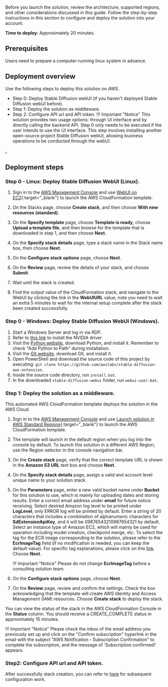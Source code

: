 Before you launch the solution, review the architecture, supported regions, and other considerations discussed in this guide. Follow the step-by-step instructions in this section to configure and deploy the solution into your account.

**Time to deploy**: Approximately 20 minutes.

## Prerequisites
Users need to prepare a computer-running linux system in advance.


## Deployment overview

Use the following steps to deploy this solution on AWS. 

- Step 0: Deploy Stable Diffusion webUI (if you haven't deployed Stable Diffusion webUI before). 
- Step 1: Deploy the solution as middleware.
- Step 2: Configure API url and API token.
!!! Important "Notice" 
    This solution provides two usage options: through UI interface and by directly calling the backend API. Step 0 only needs to be executed if the user intends to use the UI interface. This step involves installing another open-source project Stable Diffusion webUI, allowing business operations to be conducted through the webUI.


。


## Deployment steps

### Step 0 - Linux: Deploy Stable Diffusion WebUI (Linux).

1. Sign in to the [AWS Management Console](https://console.aws.amazon.com/) and use [WebUI on EC2](https://console.aws.amazon.com/cloudformation/home?#/stacks/create/template?stackName=stable-diffusion-aws&templateURL=https://aws-gcr-solutions-us-east-1.s3.amazonaws.com/extension-for-stable-diffusion-on-aws/ec2.yaml){:target="_blank"} to launch the AWS CloudFormation template.

2. On the Stacks page, choose **Create stack**, and then choose **With new resources (standard)**.

3. On the **Specify template** page, choose **Template is ready**, choose **Upload a template file**, and then browse for the template that is downloaded in step 1, and then choose **Next**.

4. On the **Specify stack details** page, type a stack name in the Stack name box, then choose **Next**.

5. On the **Configure stack options** page, choose **Next**.

6. On the **Review** page, review the details of your stack, and choose **Submit**.

7. Wait until the stack is created.

8. Find the output value of the CloudFormation stack, and navigate to the WebUI by clicking the link in the **WebUIURL** value, note you need to wait an extra 5 minutes to wait for the internal setup complete after the stack been created successfully.

### Step 0 - Windows: Deploy Stable Diffusion WebUI (Windows).
1. Start a Windows Server and log in via RDP.
2. Refer to [this link](https://docs.aws.amazon.com/en_us/AWSEC2/latest/WindowsGuide/install-nvidia-driver.html) to install the NVIDIA driver.
3. Visit the [Python website](https://www.python.org/downloads/release/python-3106/), download Python, and install it. Remember to check "Add Python to Path" during installation.
4. Visit the [Git website](https://git-scm.com/download/win), download Git, and install it.
5. Open PowerShell and download the source code of this project by executing: `git clone https://github.com/awslabs/stable-diffusion-aws-extension`.
6. Inside the source code directory, run `install.bat`.
7. In the downloaded `stable-diffusion-webui` folder, run `webui-user.bat`.


### Step 1: Deploy the solution as a middleware.
This automated AWS CloudFormation template deploys the solution in the AWS Cloud.

1. Sign in to the [AWS Management Console](https://console.aws.amazon.com/) and use [Launch solution in AWS Standard Regions](https://console.aws.amazon.com/cloudformation/home?#/stacks/create/template?stackName=stable-diffusion-aws&templateURL=https://aws-gcr-solutions.s3.amazonaws.com/stable-diffusion-aws-extension-github-mainline/latest/custom-domain/Extension-for-Stable-Diffusion-on-AWS.template.json){:target="_blank"} to launch the AWS CloudFormation template.   
2. The template will launch in the default region when you log into the console by default. To launch this solution in a different AWS Region, use the Region selector in the console navigation bar.
3. On the **Create stack** page, verify that the correct template URL is shown in the **Amazon S3 URL** text box and choose **Next**.

4. On the **Specify stack details** page, assign a valid and account level unique name to your solution stack. 
5. On the **Parameters** page, enter a new valid bucket name under **Bucket** for this solution to use, which is mainly for uploading dates and storing results. Enter a correct email address under **email** for future notice receiving. Select desired Amazon log level to be printed under **LogLevel**, only ERROR log will be printed by default. Enter a string of 20 characters that includes a combination of alphanumeric characters for **SdExtensionApiKey**, and it will be 09876543210987654321 by default. Select an instance type of Amazon EC2, which will mainly be used for operation including model creation, checkpoint merge, etc. To select the tag for the ECR image corresponding to the solution, please refer to the **EcrImageTag** field (if no modification is needed, you can keep the default value). For specific tag explanations, please click on this [link](ecr_image_param.md). Choose **Next**.

    !!! Important "Notice" 
        Please do not change **EcrImageTag** before a consulting solution team.

6. On the **Configure stack options** page, choose **Next**.
7. On the **Review** page, review and confirm the settings. Check the box acknowledging that the template will create AWS Identity and Access Management (IAM) resources. Choose **Create stack** to deploy the stack.

You can view the status of the stack in the AWS CloudFormation Console in the **Status** column. You should receive a CREATE_COMPLETE status in approximately 15 minutes.


!!! Important "Notice" 
    Please check the inbox of the email address you previously set up and click on the "Confirm subscription" hyperlink in the email with the subject "AWS Notification - Subscription Confirmation" to complete the subscription, and the message of 'Subscription confirmed!' appears.


### Step2: Configure API url and API token.
After successfully stack creation, you can refer to [here](../user-guide/multi-user.md) for subsequent configuration work.


<!-- 1. Go to [CloudFormation console](https://console.aws.amazon.com/cloudformation/).

2. Select the root stack of the solution from the stack list, instead of a nested stack. Nested stacks in the list will be labeled as (NESTED) next to their names.

3. Open the **Outputs** tab and locate the values corresponding to **APIGatewayUrl** and **ApiGatewayUrlToken**, and copy them.

4. Open the **Amazon SageMaker** tab in the Stable Diffusion WebUI. Paste the URL obtained in step 3 into the **API URL** text box. Enter the token obtained in step 3 into the **API Token** field. Click **Test Connection** to receive a confirmation message of **Successfully Connected**.

5. Click **Update Setting** to update the configuration file, so that you can receive the corresponding information next time. -->

<!-- ## Future step
After successful stack creation, you can find relevant information in the **Outputs** tab of AWS CloudFormation. -->

